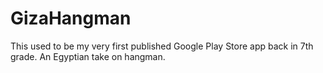 # GizaHangman
This used to be my very first published Google Play Store app back in 7th grade. An Egyptian take on hangman.

